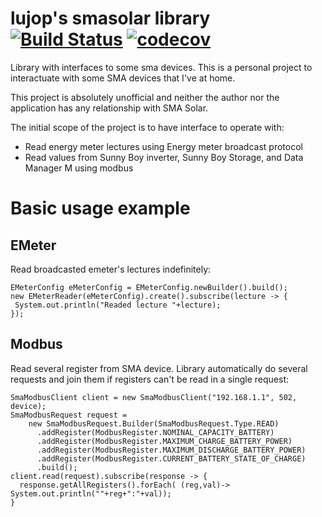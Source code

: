 # lujop's smasolar library   [![Build Status](https://travis-ci.com/lujop/smasolarlib.svg?branch=master)](https://travis-ci.com/lujop/smasolarlib) [![codecov](https://codecov.io/gh/lujop/smasolarlib/branch/master/graph/badge.svg)](https://codecov.io/gh/lujop/smasolarlib)
Library with interfaces to some sma devices.
This is a personal project to interactuate with some SMA devices that I've at home.

This project is absolutely unofficial and neither the author nor the application has any relationship with SMA Solar.

The initial scope of the project is to have interface to operate with:
- Read energy meter lectures using Energy meter broadcast protocol
- Read values from Sunny Boy inverter, Sunny Boy Storage, and Data Manager M using modbus

# Basic usage example

## EMeter
Read broadcasted emeter's lectures indefinitely:

    EMeterConfig eMeterConfig = EMeterConfig.newBuilder().build();
    new EMeterReader(eMeterConfig).create().subscribe(lecture -> {
     System.out.println("Readed lecture "+lecture);
    });
  
## Modbus
Read several register from SMA device. Library automatically do several requests and join them if registers can't be read in a single request:

    SmaModbusClient client = new SmaModbusClient("192.168.1.1", 502, device);
    SmaModbusRequest request =
        new SmaModbusRequest.Builder(SmaModbusRequest.Type.READ)
          .addRegister(ModbusRegister.NOMINAL_CAPACITY_BATTERY)
          .addRegister(ModbusRegister.MAXIMUM_CHARGE_BATTERY_POWER)
          .addRegister(ModbusRegister.MAXIMUM_DISCHARGE_BATTERY_POWER)
          .addRegister(ModbusRegister.CURRENT_BATTERY_STATE_OF_CHARGE)
          .build();
    client.read(request).subscribe(response -> {
      response.getAllRegisters().forEach( (reg,val)-> System.out.println(""+reg+":"+val));
    }
           
  
